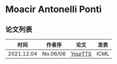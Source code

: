 # Moacir Antonelli Ponti

## 论文列表

| 时间 | 作者序 | 论文 | 发表 |
|:-:|:-:|---|---|
| 2021.12.04 | No.06/06 | [YourTTS](../Models/E2E/2021.12.04_YourTTS.md) | ICML |